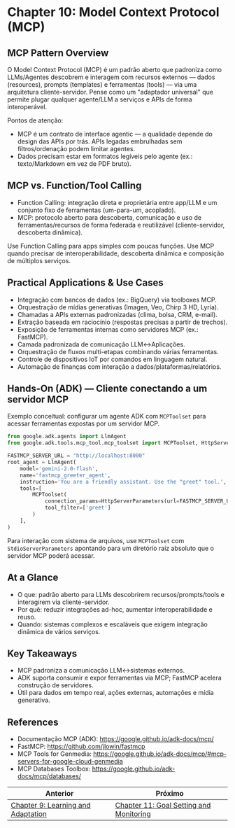 # Chapter 10: Model Context Protocol (MCP)

## MCP Pattern Overview

O Model Context Protocol (MCP) é um padrão aberto que padroniza como LLMs/Agentes descobrem e interagem com recursos externos — dados (resources), prompts (templates) e ferramentas (tools) — via uma arquitetura cliente-servidor. Pense como um "adaptador universal" que permite plugar qualquer agente/LLM a serviços e APIs de forma interoperável.

Pontos de atenção:

- MCP é um contrato de interface agentic — a qualidade depende do design das APIs por trás. APIs legadas embrulhadas sem filtros/ordenação podem limitar agentes.
- Dados precisam estar em formatos legíveis pelo agente (ex.: texto/Markdown em vez de PDF bruto).

## MCP vs. Function/Tool Calling

- Function Calling: integração direta e proprietária entre app/LLM e um conjunto fixo de ferramentas (um-para-um, acoplado).
- MCP: protocolo aberto para descoberta, comunicação e uso de ferramentas/recursos de forma federada e reutilizável (cliente-servidor, descoberta dinâmica).

Use Function Calling para apps simples com poucas funções. Use MCP quando precisar de interoperabilidade, descoberta dinâmica e composição de múltiplos serviços.

## Practical Applications & Use Cases

- Integração com bancos de dados (ex.: BigQuery) via toolboxes MCP.
- Orquestração de mídias generativas (Imagen, Veo, Chirp 3 HD, Lyria).
- Chamadas a APIs externas padronizadas (clima, bolsa, CRM, e-mail).
- Extração baseada em raciocínio (respostas precisas a partir de trechos).
- Exposição de ferramentas internas como servidores MCP (ex.: FastMCP).
- Camada padronizada de comunicação LLM↔Aplicações.
- Orquestração de fluxos multi-etapas combinando várias ferramentas.
- Controle de dispositivos IoT por comandos em linguagem natural.
- Automação de finanças com interação a dados/plataformas/relatórios.

## Hands-On (ADK) — Cliente conectando a um servidor MCP

Exemplo conceitual: configurar um agente ADK com `MCPToolset` para acessar ferramentas expostas por um servidor MCP.

```python
from google.adk.agents import LlmAgent
from google.adk.tools.mcp_tool.mcp_toolset import MCPToolset, HttpServerParameters

FASTMCP_SERVER_URL = "http://localhost:8000"
root_agent = LlmAgent(
    model='gemini-2.0-flash',
    name='fastmcp_greeter_agent',
    instruction='You are a friendly assistant. Use the "greet" tool.',
    tools=[
        MCPToolset(
            connection_params=HttpServerParameters(url=FASTMCP_SERVER_URL),
            tool_filter=['greet']
        )
    ],
)
```

Para interação com sistema de arquivos, use `MCPToolset` com `StdioServerParameters` apontando para um diretório raiz absoluto que o servidor MCP poderá acessar.

## At a Glance

- O que: padrão aberto para LLMs descobrirem recursos/prompts/tools e interagirem via cliente-servidor.
- Por quê: reduzir integrações ad-hoc, aumentar interoperabilidade e reuso.
- Quando: sistemas complexos e escaláveis que exigem integração dinâmica de vários serviços.

## Key Takeaways

- MCP padroniza a comunicação LLM↔sistemas externos.
- ADK suporta consumir e expor ferramentas via MCP; FastMCP acelera construção de servidores.
- Útil para dados em tempo real, ações externas, automações e mídia generativa.

## References

- Documentação MCP (ADK): https://google.github.io/adk-docs/mcp/
- FastMCP: https://github.com/jlowin/fastmcp
- MCP Tools for Genmedia: https://google.github.io/adk-docs/mcp/#mcp-servers-for-google-cloud-genmedia
- MCP Databases Toolbox: https://google.github.io/adk-docs/mcp/databases/

<!-- nav-prev-next -->
| Anterior | Próximo |
| --- | --- |
| [Chapter 9: Learning and Adaptation](chapter-09-learning-and-adaptation.md) | [Chapter 11: Goal Setting and Monitoring](chapter-11-goal-setting-and-monitoring.md) |
